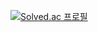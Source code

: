 [![Solved.ac
프로필](http://mazassumnida.wtf/api/generate_badge?boj=6cessfuldev)](https://solved.ac/6cessfuldev)

